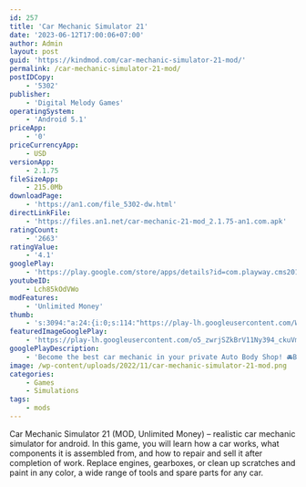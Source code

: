 ```yaml
---
id: 257
title: 'Car Mechanic Simulator 21'
date: '2023-06-12T17:00:06+07:00'
author: Admin
layout: post
guid: 'https://kindmod.com/car-mechanic-simulator-21-mod/'
permalink: /car-mechanic-simulator-21-mod/
postIDCopy:
    - '5302'
publisher:
    - 'Digital Melody Games'
operatingSystem:
    - 'Android 5.1'
priceApp:
    - '0'
priceCurrencyApp:
    - USD
versionApp:
    - 2.1.75
fileSizeApp:
    - 215.0Mb
downloadPage:
    - 'https://an1.com/file_5302-dw.html'
directLinkFile:
    - 'https://files.an1.net/car-mechanic-21-mod_2.1.75-an1.com.apk'
ratingCount:
    - '2663'
ratingValue:
    - '4.1'
googlePlay:
    - 'https://play.google.com/store/apps/details?id=com.playway.cms2017'
youtubeID:
    - Lch85kOdVWo
modFeatures:
    - 'Unlimited Money'
thumb:
    - 's:3094:"a:24:{i:0;s:114:"https://play-lh.googleusercontent.com/WcfdsJAE2tucFhSiVVpkcbXGASj8tk_c5-LV_FPNTqGoW1pz3pBrhadLAsLtlOgLAw=w526-h296";i:1;s:115:"https://play-lh.googleusercontent.com/ddotehUJ2ISOIJ7dg7SrvJHbVqZgAzrusQRN4PxEpyZAr4DZeHHZ3YTWOtBTrAJDcoY=w526-h296";i:2;s:115:"https://play-lh.googleusercontent.com/OvDOFTJo42OM2Q6C7vVDvdsQDDOPa8JsmPK_bzUkJXMh9WJO08NwH0WLeSEqUXJ14gY=w526-h296";i:3;s:116:"https://play-lh.googleusercontent.com/ge3G0coQPMX_Ol0eot0I1fD1jP8-duNAgcSoKis72N5wMHJ1k8dCwkufORc6_JY8nJ3y=w526-h296";i:4;s:116:"https://play-lh.googleusercontent.com/hYRaPVQEvirVyAYipffrJ6fxTOSlGhuzTG1uKPaEea4ieims-sjYCGCPVvM1rjy-AwUl=w526-h296";i:5;s:116:"https://play-lh.googleusercontent.com/kYLRvSS6CwPsk7Q3KDaM_6_soXg2zrQzm63rYkVB6Kc6mvRZbiuCZZHg9K1EzZRkAwjj=w526-h296";i:6;s:114:"https://play-lh.googleusercontent.com/gDqyPkWIn06gpAc6G8yinc2zslNt4vKUcdlWqLTSCkiYgCQ82-JT5844rafRySQGqw=w526-h296";i:7;s:115:"https://play-lh.googleusercontent.com/HtoWaIJiQgqGtOyqkEEW75Og_E3qYhtRWxbaOWlcNzioYsq_0_aF-zH1altd3DSXRMM=w526-h296";i:8;s:116:"https://play-lh.googleusercontent.com/hua1_51rs9XOcv1dpMfJ_rIMoULeYh1_Yt72f65DxFNnqYdnOpZiKqeV1sql5_xnREzT=w526-h296";i:9;s:114:"https://play-lh.googleusercontent.com/r4U-voyXzj3by7yEUvd3LNvBAAlxCZuwwnKYV3fnBWb4NhWoM8jzcp_RuklUzJmcYA=w526-h296";i:10;s:116:"https://play-lh.googleusercontent.com/_FQ2cvUz4xRORBMFjsf-CAQsiBuv-Q49kq5rCl2oqZXraXjZPyRkG5ajtgtP1bg72vGm=w526-h296";i:11;s:116:"https://play-lh.googleusercontent.com/NepZKInEP_QL8GocvkKqVs632G8tAFcFt2qex2T78bjo-d8s-gx5MgUUl-CnfmgKI1lI=w526-h296";i:12;s:116:"https://play-lh.googleusercontent.com/E14ZWZSPQ9vkSCk2ebW_e0nIgCb6j6JW-yfH-cdoe7HK6cq7XhDAa2mDI_v715Z-vRVi=w526-h296";i:13;s:114:"https://play-lh.googleusercontent.com/nnC8BFbJyUrCmunozCf2I2m6CJrHNL2f7kOpfV0jHZy9iQSGZZtmDzFc6b-rvZRs7Q=w526-h296";i:14;s:114:"https://play-lh.googleusercontent.com/-ynYfBhoLnPOQp9uXzVXLYb6FnyW27wmkXmJShqCaCoe17hUmNgpft8gnbo0D64RMQ=w526-h296";i:15;s:115:"https://play-lh.googleusercontent.com/LUbf_WoFoqv8Da8UpqFvOMaHy4Vm1XM_gURSXJBjdunDzesT8prwIEysQSC5lQ8uRC0=w526-h296";i:16;s:115:"https://play-lh.googleusercontent.com/7qQUk-t-z_HtS7Am_nrk8uutDiIc0LKOEUSkAlFg2BolGbKgk2y5sbpfzB92fXNmYBo=w526-h296";i:17;s:115:"https://play-lh.googleusercontent.com/lgMIi5kMixpHAeydIkcteh2syynYG18DN_ShW4uWJpKwLD46Ml8xXMQgx0-d3YCrcr0=w526-h296";i:18;s:115:"https://play-lh.googleusercontent.com/5w-1a1QSwtUWaYTn7l3NkrLZfEp70UI5UKNMsqt3uDxlJ3OE8V74qY7nhM0mEyY2zTU=w526-h296";i:19;s:114:"https://play-lh.googleusercontent.com/yXvqVPn-dGsSV2yGP-LLVMlTWmWbtVQasStGP1lAPjwK-MjFh9Lzr-po4YiHUrnzyw=w526-h296";i:20;s:116:"https://play-lh.googleusercontent.com/9Yeo5230xPPB3rDr5y9-AAih6s6H2erNBY2R_tKSArGo1zkz80EQwJL-X9BfQKA4du90=w526-h296";i:21;s:115:"https://play-lh.googleusercontent.com/Ma7pwNjLFC5c-BYRmpxDXfvbJb0MLI-U51X8QmrFWRdr4TPmFsJDVYFMjYgLlwrIZj4=w526-h296";i:22;s:115:"https://play-lh.googleusercontent.com/KSzvntHZmPMU2-v8tJZVm4QdNKl_cpUroGmQJNjGg_tFHUwNWIIDbzCJG6RMc8f_WOs=w526-h296";i:23;s:114:"https://play-lh.googleusercontent.com/wPKwDfUc6_U-65kNnVTC3n02zzVlTtOHU_rpTUGvQgN0A4RL3ivGU74yLVOY60EgKQ=w526-h296";}";'
featuredImageGooglePlay:
    - 'https://play-lh.googleusercontent.com/o5_zwrjSZkBrV11Ny394_ckuVmFVF7Xt5uDv8hrPGDAhz_DFd6zT7Ovtu6zThLdPnHUZ'
googlePlayDescription:
    - 'Become the best car mechanic in your private Auto Body Shop! 🚘Brand new version of famous Car Mechanic Simulator 2021 - with city driving, tow trucks and new junkyard mode is here!.Do you play car tuning, fixing, builder, drifting games? Do you like cars? Do you like simulators? Are you interested in auto mechanics? Do you enjoy troubleshooting and repairing mechanical problems? Interested in automotive engines and how they work? If you answered  ”YES”, you are in the right place. Refreshed version of Car Mechanic Simulator 2021 - with city drive mode is the right game for you.'
image: /wp-content/uploads/2022/11/car-mechanic-simulator-21-mod.png
categories:
    - Games
    - Simulations
tags:
    - mods
---
```


Car Mechanic Simulator 21 (MOD, Unlimited Money) – realistic car mechanic simulator for android. In this game, you will learn how a car works, what components it is assembled from, and how to repair and sell it after completion of work. Replace engines, gearboxes, or clean up scratches and paint in any color, a wide range of tools and spare parts for any car.